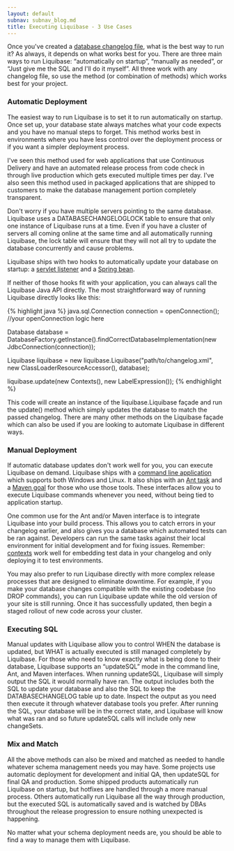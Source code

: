 ```yaml
---
layout: default
subnav: subnav_blog.md
title: Executing Liquibase - 3 Use Cases
---
```


Once you've created a [database changelog file](/documentation/databasechangelog.html), what is the best way to run it? As always, it depends on what works best for you. There are three main ways to run Liquibase: “automatically on startup”, “manually as needed”, or “Just give me the SQL and I'll do it myself”. All three work with any changelog file, so use the method (or combination of methods) which works best for your project.

### Automatic Deployment

The easiest way to run Liquibase is to set it to run automatically on startup. Once set up, your database state always matches what your code expects and you have no manual steps to forget. This method works best in environments where you have less control over the deployment process or if you want a simpler deployment process.

I've seen this method used for web applications that use Continuous Delivery and have an automated release process from code check in through live production which gets executed multiple times per day. I've also seen this method used in packaged applications that are shipped to customers to make the database management portion completely transparent.

Don't worry if you have multiple servers pointing to the same database. Liquibase uses a DATABASECHANGELOGLOCK table to ensure that only one instance of Liquibase runs at a time. Even if you have a cluster of servers all coming online at the same time and all automatically running Liquibase, the lock table will ensure that they will not all try to update the database concurrently and cause problems.

Liquibase ships with two hooks to automatically update your database on startup: a [servlet listener](/documentation/servlet_listener.html) and a [Spring bean](/documentation/spring.html).

If neither of those hooks fit with your application, you can always call the Liquibase Java API directly. The most straightforward way of running Liquibase directly looks like this:

{% highlight java %}
java.sql.Connection connection = openConnection(); //your openConnection logic here

Database database = DatabaseFactory.getInstance().findCorrectDatabaseImplementation(new JdbcConnection(connection));

Liquibase liquibase = new liquibase.Liquibase("path/to/changelog.xml", new ClassLoaderResourceAccessor(), database);

liquibase.update(new Contexts(), new LabelExpression());
{% endhighlight %}

This code will create an instance of the liquibase.Liquibase façade and run the update() method which simply updates the database to match the passed changelog. There are many other methods on the Liquibase façade which can also be used if you are looking to automate Liquibase in different ways.

### Manual Deployment

If automatic database updates don't work well for you, you can execute Liquibase on demand. Liquibase ships with a [command line application](/documentation/command_line.html) which supports both Windows and Linux. It also ships with an [Ant task](/documentation/ant/index.html) and a [Maven goal](/documentation/maven/index.html) for those who use those tools. These interfaces allow you to execute Liquibase commands whenever you need, without being tied to application startup.

One common use for the Ant and/or Maven interface is to integrate Liquibase into your build process. This allows you to catch errors in your changelog earlier, and also gives you a database which automated tests can be ran against. Developers can run the same tasks against their local environment for initial development and for fixing issues. Remember: [contexts](/documentation/contexts.html) work well for embedding test data in your changelog and only deploying it to test environments.

You may also prefer to run Liquibase directly with more complex release processes that are designed to eliminate downtime. For example, if you make your database changes compatible with the existing codebase (no DROP commands), you can run Liquibase update while the old version of your site is still running. Once it has successfully updated, then begin a staged rollout of new code across your cluster.

### Executing SQL

Manual updates with Liquibase allow you to control WHEN the database is updated, but WHAT is actually executed is still managed completely by Liquibase. For those who need to know exactly what is being done to their database, Liquibase supports an “updateSQL” mode in the command line, Ant, and Maven interfaces. When running updateSQL, Liquibase will simply output the SQL it would normally have ran. The output includes both the SQL to update your database and also the SQL to keep the DATABASECHANGELOG table up to date. Inspect the output as you need then execute it through whatever database tools you prefer. After running the SQL, your database will be in the correct state, and Liquibase will know what was ran and so future updateSQL calls will include only new changeSets.

### Mix and Match

All the above methods can also be mixed and matched as needed to handle whatever schema management needs you may have. Some projects use automatic deployment for development and initial QA, then updateSQL for final QA and production. Some shipped products automatically run Liquibase on startup, but hotfixes are handled through a more manual process. Others automatically run Liquibase all the way through production, but the executed SQL is automatically saved and is watched by DBAs throughout the release progression to ensure nothing unexpected is happening.

No matter what your schema deployment needs are, you should be able to find a way to manage them with Liquibase.